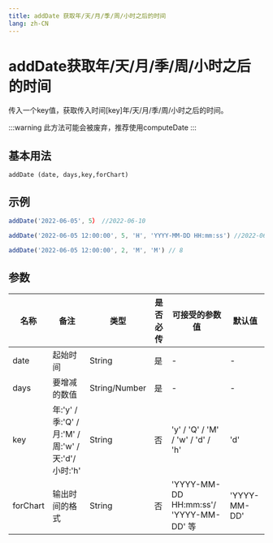 ```yaml
---
title: addDate 获取年/天/月/季/周/小时之后的时间
lang: zh-CN
---
```

# addDate获取年/天/月/季/周/小时之后的时间


传入一个key值，获取传入时间[key]年/天/月/季/周/小时之后的时间。

 :::warning
 此方法可能会被废弃，推荐使用computeDate
 :::

## 基本用法
`
addDate (date, days,key,forChart)
`

## 示例
```Javascript
addDate('2022-06-05', 5） //2022-06-10

addDate('2022-06-05 12:00:00', 5, 'H', 'YYYY-MM-DD HH:mm:ss') //2022-06-05 17:00:00

addDate('2022-06-05 12:00:00', 2, 'M', 'M') // 8

```
## 参数



| 名称  | 备注 | 类型 | 是否必传| 可接受的参数值 | 默认值 |
|  ---  | ----| ---- | -------|------------- | ------- |
| date |起始时间|String| 是  |-  | -|
| days | 要增减的数值| String/Number | 是  |-  | -|
| key | 年:'y' / 季:'Q' / 月:'M' / 周:'w' /  天:'d'/ 小时:'h'|String| 否  |  'y' / 'Q' / 'M' / 'w' / 'd' / 'h'  | 'd'|
| forChart | 输出时间的格式 | String|  否   |'YYYY-MM-DD HH:mm:ss'/ 'YYYY-MM-DD' 等| 'YYYY-MM-DD'|